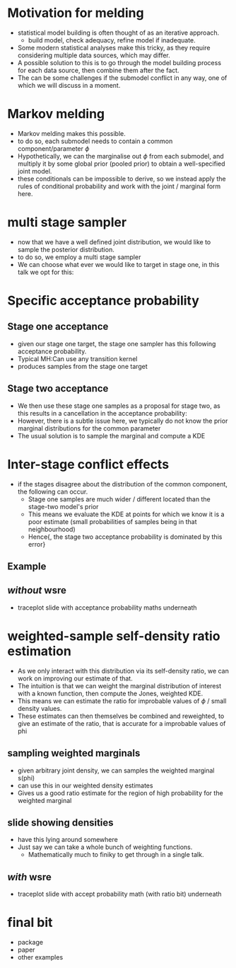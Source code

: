 # Motivation for melding

- statistical model building is often thought of as an iterative approach.
  - build model, check adequacy, refine model if inadequate.
- Some modern statistical analyses make this tricky, as they require considering multiple data sources, which may differ.
- A possible solution to this is to go through the model building process for each data source, then combine them after the fact.
- The can be some challenges if the submodel conflict in any way, one of which we will discuss in a moment.

# Markov melding

- Markov melding makes this possible.
- to do so, each submodel needs to contain a common component/parameter $\phi$
- Hypothetically, we can the marginalise out $\phi$ from each submodel, and multiply it by some global prior (pooled prior) to obtain a well-specified joint model.
- these conditionals can be impossible to derive, so we instead apply the rules of conditional probability and work with the joint / marginal form here.

# multi stage sampler

- now that we have a well defined joint distribution, we would like to sample the posterior distribution.
- to do so, we employ a multi stage sampler
- We can choose what ever we would like to target in stage one, in this talk we opt for this:

# Specific acceptance probability

## Stage one acceptance

- given our stage one target, the stage one sampler has this following acceptance probability.
- Typical MH:Can use any transition kernel
- produces samples from the stage one target

## Stage two acceptance

- We then use these stage one samples as a proposal for stage two, as this results in a cancellation in the acceptance probability:
- However, there is a subtle issue here, we typically do not know the prior marginal distributions for the common parameter
- The usual solution is to sample the marginal and compute a KDE

# Inter-stage conflict effects

- if the stages disagree about the distribution of the common component, the following can occur.
  - Stage one samples are much wider / different located than the stage-two model's prior
  - This means we evaluate the KDE at points for which we know it is a poor estimate (small probabilities of samples being in that neighbourhood)
  - Hence{, the stage two acceptance probability is dominated by this error}

## Example

## _without_ wsre

- traceplot slide with acceptance probability maths underneath

# weighted-sample self-density ratio estimation

- As we only interact with this distribution via its self-density ratio, we can work on improving our estimate of that.
- The intuition is that we can weight the marginal distribution of interest with a known function, then compute the Jones, weighted KDE.
- This means we can estimate the ratio for improbable values of $\phi$ / small density values.
- These estimates can then themselves be combined and reweighted, to give an estimate of the ratio, that is accurate for a improbable values of phi

## sampling weighted marginals

- given arbitrary joint density, we can samples the weighted marginal s(phi)
- can use this in our weighted density estimates
- Gives us a good ratio estimate for the region of high probability for the weighted marginal

## slide showing densities

- have this lying around somewhere
- Just say we can take a whole bunch of weighting functions.
  - Mathematically much to finiky to get through in a single talk.

## _with_ wsre

- traceplot slide with accept probability math (with ratio bit) underneath

# final bit

- package
- paper
- other examples
